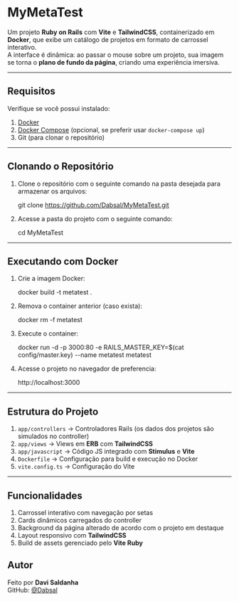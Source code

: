 # MyMetaTest

Um projeto **Ruby on Rails** com **Vite** e **TailwindCSS**, containerizado em **Docker**, que exibe um catálogo de projetos em formato de carrossel interativo.  
A interface é dinâmica: ao passar o mouse sobre um projeto, sua imagem se torna o **plano de fundo da página**, criando uma experiência imersiva.

---

## Requisitos

Verifique se você possui instalado:

1. [Docker](https://docs.docker.com/get-docker/)  
2. [Docker Compose](https://docs.docker.com/compose/) (opcional, se preferir usar `docker-compose up`)  
3. Git (para clonar o repositório)  

---

## Clonando o Repositório

1. Clone o repositório com o seguinte comando na pasta desejada para armazenar os arquivos:

   git clone https://github.com/Dabsal/MyMetaTest.git

2. Acesse a pasta do projeto com o seguinte comando:

   cd MyMetaTest

---

## Executando com Docker

1. Crie a imagem Docker:

   docker build -t metatest .

2. Remova o container anterior (caso exista):

   docker rm -f metatest

3. Execute o container:

   docker run -d -p 3000:80 -e RAILS_MASTER_KEY=$(cat config/master.key) --name metatest metatest

4. Acesse o projeto no navegador de preferencia:

   http://localhost:3000

---

## Estrutura do Projeto

1. `app/controllers` → Controladores Rails (os dados dos projetos são simulados no controller)  
2. `app/views` → Views em **ERB** com **TailwindCSS**  
3. `app/javascript` → Código JS integrado com **Stimulus** e **Vite**  
4. `Dockerfile` → Configuração para build e execução no Docker  
5. `vite.config.ts` → Configuração do Vite  

---

## Funcionalidades

1. Carrossel interativo com navegação por setas  
2. Cards dinâmicos carregados do controller  
3. Background da página alterado de acordo com o projeto em destaque  
4. Layout responsivo com **TailwindCSS**  
5. Build de assets gerenciado pelo **Vite Ruby**  

## Autor

Feito por **Davi Saldanha**  
GitHub: [@Dabsal](https://github.com/Dabsal)

